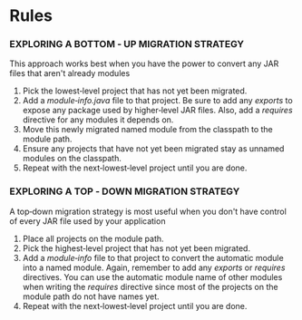 # Rules

### EXPLORING A BOTTOM ‐ UP MIGRATION STRATEGY
This approach works best when you have the power to convert any JAR files that aren't already modules

1. Pick the lowest‐level project that has not yet been migrated. 
2. Add a *module‐info.java* file to that project. Be sure to add any *exports* to expose any package used by higher‐level JAR files. Also, add a *requires* directive for any modules it depends on.
3. Move this newly migrated named module from the classpath to the module path.
4. Ensure any projects that have not yet been migrated stay as unnamed modules on the classpath.
5. Repeat with the next‐lowest‐level project until you are done.

### EXPLORING A TOP ‐ DOWN MIGRATION STRATEGY
A top‐down migration strategy is most useful when you don't have control of every JAR file used by your application

1. Place all projects on the module path.
2. Pick the highest‐level project that has not yet been migrated.
3. Add a *module‐info* file to that project to convert the automatic module into a named module. Again, remember to add any *exports* or *requires* directives. You can use the automatic module name of other modules when writing the *requires* directive since most of the projects on the module path do not have names yet.
4. Repeat with the next‐lowest‐level project until you are done.


